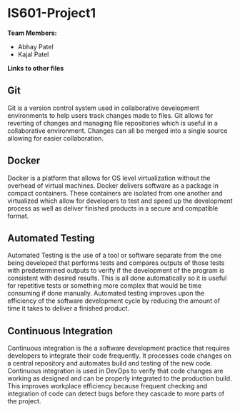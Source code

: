 # IS601-Project1
**Team Members:** 
- Abhay Patel
- Kajal Patel

**Links to other files**

## Git
Git is a version control system used in collaborative development environments to help users track changes made to files. Git allows for reverting of changes and managing file repositories which is useful in a collaborative environment. Changes can all be merged into a single source allowing for easier collaboration.

## Docker
Docker is a platform that allows for OS level virtualization without the overhead of virtual machines. Docker delivers software as a package in compact containers. These containers are isolated from one another and virtualized which allow for developers to test and speed up the development process as well as deliver finished products in a secure and compatible format.

## Automated Testing
Automated Testing is the use of a tool or software separate from the one being developed that performs tests and compares outputs of those tests with predetermined outputs to verify if the development of the program is consistent with desired results. This is all done automatically so it is useful for repetitive tests or something more complex that would be time consuming if done manually. Automated testing improves upon the efficiency of the software development cycle by reducing the amount of time it takes to deliver a finished product.

## Continuous Integration
Continuous integration is the a software development practice that requires developers to integrate their code frequently. It processes code changes on a central repository and automates build and testing of the new code. Continuous integration is used in DevOps to verify that code changes are working as designed and can be properly integrated to the production build. This improves workplace efficiency because frequent checking and integration of code can detect bugs before they cascade to more parts of the project. 
